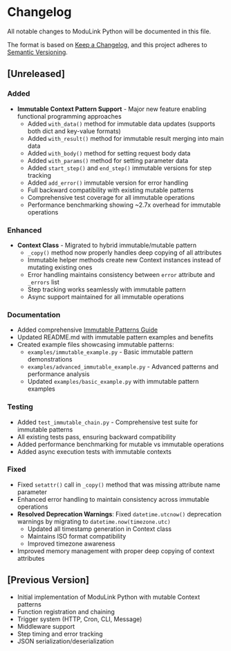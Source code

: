 # Changelog

All notable changes to ModuLink Python will be documented in this file.

The format is based on [Keep a Changelog](https://keepachangelog.com/en/1.0.0/),
and this project adheres to [Semantic Versioning](https://semver.org/spec/v2.0.0.html).

## [Unreleased]

### Added
- **Immutable Context Pattern Support** - Major new feature enabling functional programming approaches
  - Added `with_data()` method for immutable data updates (supports both dict and key-value formats)
  - Added `with_result()` method for immutable result merging into main data
  - Added `with_body()` method for setting request body data
  - Added `with_params()` method for setting parameter data
  - Added `start_step()` and `end_step()` immutable versions for step tracking
  - Added `add_error()` immutable version for error handling
  - Full backward compatibility with existing mutable patterns
  - Comprehensive test coverage for all immutable operations
  - Performance benchmarking showing ~2.7x overhead for immutable operations

### Enhanced
- **Context Class** - Migrated to hybrid immutable/mutable pattern
  - `_copy()` method now properly handles deep copying of all attributes
  - Immutable helper methods create new Context instances instead of mutating existing ones
  - Error handling maintains consistency between `error` attribute and `_errors` list
  - Step tracking works seamlessly with immutable pattern
  - Async support maintained for all immutable operations

### Documentation
- Added comprehensive [Immutable Patterns Guide](docs/immutable-patterns.md)
- Updated README.md with immutable pattern examples and benefits
- Created example files showcasing immutable patterns:
  - `examples/immutable_example.py` - Basic immutable pattern demonstrations
  - `examples/advanced_immutable_example.py` - Advanced patterns and performance analysis
  - Updated `examples/basic_example.py` with immutable pattern examples

### Testing
- Added `test_immutable_chain.py` - Comprehensive test suite for immutable patterns
- All existing tests pass, ensuring backward compatibility
- Added performance benchmarking for mutable vs immutable operations
- Added async execution tests with immutable contexts

### Fixed
- Fixed `setattr()` call in `_copy()` method that was missing attribute name parameter
- Enhanced error handling to maintain consistency across immutable operations
- **Resolved Deprecation Warnings**: Fixed `datetime.utcnow()` deprecation warnings by migrating to `datetime.now(timezone.utc)`
  - Updated all timestamp generation in Context class
  - Maintains ISO format compatibility  
  - Improved timezone awareness
- Improved memory management with proper deep copying of context attributes

## [Previous Version]
- Initial implementation of ModuLink Python with mutable Context patterns
- Function registration and chaining
- Trigger system (HTTP, Cron, CLI, Message)
- Middleware support
- Step timing and error tracking
- JSON serialization/deserialization
